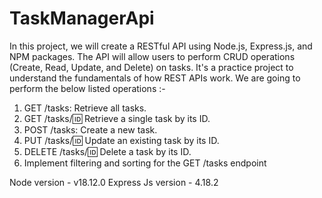 # TaskManagerApi
In this project, we will create a RESTful API using Node.js, Express.js, and NPM packages. The API will allow users to perform CRUD operations (Create, Read, Update, and Delete) on tasks. It's a practice project to understand the fundamentals of how REST APIs work. 
We are going to perform the below listed operations :-
1. GET /tasks: Retrieve all tasks.
2. GET /tasks/:id: Retrieve a single task by its ID.
3. POST /tasks: Create a new task.
4. PUT /tasks/:id: Update an existing task by its ID.
5. DELETE /tasks/:id: Delete a task by its ID.
6. Implement filtering and sorting for the GET /tasks endpoint
   
Node version - v18.12.0
Express Js version - 4.18.2

